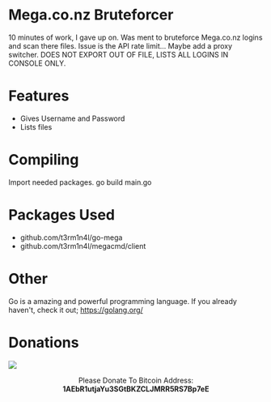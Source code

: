 # Mega.co.nz Bruteforcer
10 minutes of work, I gave up on. Was ment to bruteforce Mega.co.nz logins and scan there files. Issue is the API rate limit... Maybe add a proxy switcher.
DOES NOT EXPORT OUT OF FILE, LISTS ALL LOGINS IN CONSOLE ONLY.

# Features
* Gives Username and Password
* Lists files

# Compiling
  Import needed packages.
  go build main.go

# Packages Used
* github.com/t3rm1n4l/go-mega
*	github.com/t3rm1n4l/megacmd/client

# Other
Go is a amazing and powerful programming language. If you already haven't, check it out; https://golang.org/

# Donations
<img src="https://blockchain.info/Resources/buttons/donate_64.png"/>
<p align="center">Please Donate To Bitcoin Address: <b>1AEbR1utjaYu3SGtBKZCLJMRR5RS7Bp7eE</b></p>
